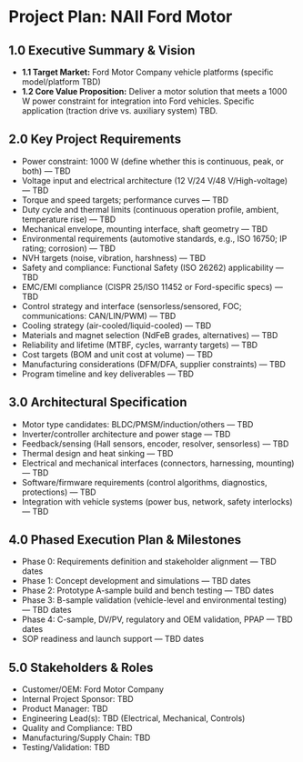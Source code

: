 # Project Plan: NAII Ford Motor

## 1.0 Executive Summary & Vision
* **1.1 Target Market:** Ford Motor Company vehicle platforms (specific model/platform TBD)
* **1.2 Core Value Proposition:** Deliver a motor solution that meets a 1000 W power constraint for integration into Ford vehicles. Specific application (traction drive vs. auxiliary system) TBD.

## 2.0 Key Project Requirements
- Power constraint: 1000 W (define whether this is continuous, peak, or both) — TBD
- Voltage input and electrical architecture (12 V/24 V/48 V/High-voltage) — TBD
- Torque and speed targets; performance curves — TBD
- Duty cycle and thermal limits (continuous operation profile, ambient, temperature rise) — TBD
- Mechanical envelope, mounting interface, shaft geometry — TBD
- Environmental requirements (automotive standards, e.g., ISO 16750; IP rating; corrosion) — TBD
- NVH targets (noise, vibration, harshness) — TBD
- Safety and compliance: Functional Safety (ISO 26262) applicability — TBD
- EMC/EMI compliance (CISPR 25/ISO 11452 or Ford-specific specs) — TBD
- Control strategy and interface (sensorless/sensored, FOC; communications: CAN/LIN/PWM) — TBD
- Cooling strategy (air-cooled/liquid-cooled) — TBD
- Materials and magnet selection (NdFeB grades, alternatives) — TBD
- Reliability and lifetime (MTBF, cycles, warranty targets) — TBD
- Cost targets (BOM and unit cost at volume) — TBD
- Manufacturing considerations (DFM/DFA, supplier constraints) — TBD
- Program timeline and key deliverables — TBD

## 3.0 Architectural Specification
- Motor type candidates: BLDC/PMSM/induction/others — TBD
- Inverter/controller architecture and power stage — TBD
- Feedback/sensing (Hall sensors, encoder, resolver, sensorless) — TBD
- Thermal design and heat sinking — TBD
- Electrical and mechanical interfaces (connectors, harnessing, mounting) — TBD
- Software/firmware requirements (control algorithms, diagnostics, protections) — TBD
- Integration with vehicle systems (power bus, network, safety interlocks) — TBD

## 4.0 Phased Execution Plan & Milestones
- Phase 0: Requirements definition and stakeholder alignment — TBD dates
- Phase 1: Concept development and simulations — TBD dates
- Phase 2: Prototype A-sample build and bench testing — TBD dates
- Phase 3: B-sample validation (vehicle-level and environmental testing) — TBD dates
- Phase 4: C-sample, DV/PV, regulatory and OEM validation, PPAP — TBD dates
- SOP readiness and launch support — TBD dates

## 5.0 Stakeholders & Roles
- Customer/OEM: Ford Motor Company
- Internal Project Sponsor: TBD
- Product Manager: TBD
- Engineering Lead(s): TBD (Electrical, Mechanical, Controls)
- Quality and Compliance: TBD
- Manufacturing/Supply Chain: TBD
- Testing/Validation: TBD